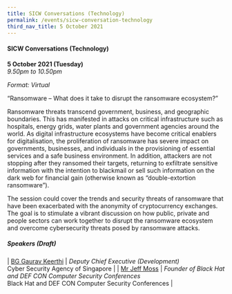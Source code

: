 ```yaml
---
title: SICW Conversations (Technology)
permalink: /events/sicw-conversation-technology
third_nav_title: 5 October 2021
---
```

#### **SICW Conversations (Technology)**

**5 October 2021 (Tuesday)**  
*9.50pm to 10.50pm*

*Format: Virtual*

“Ransomware – What does it take to disrupt the ransomware ecosystem?”

Ransomware threats transcend government, business, and geographic boundaries. This has manifested in attacks on critical infrastructure such as hospitals, energy grids, water plants and government agencies around the world. As digital infrastructure ecosystems have become critical enablers for digitalisation, the proliferation of ransomware has severe impact on governments, businesses, and individuals in the provisioning of essential services and a safe business environment. In addition, attackers are not stopping after they ransomed their targets, returning to exfiltrate sensitive information with the intention to blackmail or sell such information on the dark web for financial gain (otherwise known as “double-extortion ransomware”).

The session could cover the trends and security threats of ransomware that have been exacerbated with the anonymity of cryptocurrency exchanges. The goal is to stimulate a vibrant discussion on how public, private and people sectors can work together to disrupt the ransomware ecosystem and overcome cybersecurity threats posed by ransomware attacks.

##### **Speakers (Draft)**

| [BG Gaurav Keerthi](/speaker-gaurav-k)  | *Deputy Chief Executive (Development)*<br>Cyber Security Agency of Singapore                  |
| [Mr Jeff Moss](/speaker-jeff-moss)  | *Founder of Black Hat and DEF CON Computer Security Conferences*<br>Black Hat and DEF CON Computer Security Conferences                  |